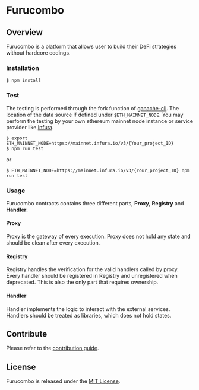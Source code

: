 # Furucombo

## Overview

Furucombo is a platform that allows user to build their DeFi strategies without hardcore codings.

### Installation

```console
$ npm install
```

### Test

The testing is performed through the fork function of [ganache-cli](https://github.com/trufflesuite/ganache-cli). The location of the data source if defined under `$ETH_MAINNET_NODE`. You may perform the testing by your own ethereum mainnet node instance or service provider like [Infura](https://infura.io/).

```console
$ export ETH_MAINNET_NODE=https://mainnet.infura.io/v3/{Your_project_ID}
$ npm run test
```

or

```console
$ ETH_MAINNET_NODE=https://mainnet.infura.io/v3/{Your_project_ID} npm run test
```

### Usage

Furucombo contracts contains three different parts, **Proxy**, **Registry** and **Handler**.

#### Proxy

Proxy is the gateway of every execution. Proxy does not hold any state and should be clean after every execution.

#### Registry

Registry handles the verification for the valid handlers called by proxy. Every handler should be registered in Registry and unregistered when deprecated. This is also the only part that requires ownership.

#### Handler

Handler implements the logic to interact with the external services. Handlers should be treated as libraries, which does not hold states.

## Contribute

Please refer to the [contribution guide](CONTRIBUTING.md).

## License

Furucombo is released under the [MIT License](LICENSE).
